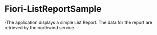 # Fiori-ListReportSample
  -The application displays a simple List Report. The data for the report are retrieved by the northwind service.
